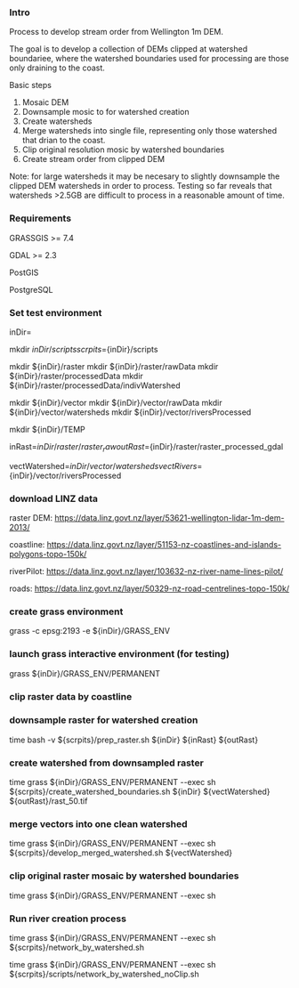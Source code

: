 ### Intro

Process to develop stream order from Wellington 1m DEM.

The goal is to develop a collection of DEMs clipped at watershed boundariee, where the watershed boundaries used for processing are those only draining to the coast.

Basic steps

1. Mosaic DEM
2. Downsample mosic to for watershed creation
3. Create watersheds
4. Merge watersheds into single file, representing only those watershed that drian to the coast.
5. Clip original resolution mosic by watershed boundaries
6. Create stream order from clipped DEM

Note: for large watersheds it may be necesary to slightly downsample the clipped DEM watersheds in order to process.  Testing so far reveals that watersheds >2.5GB are difficult to process in a reasonable amount of time. 

### Requirements

GRASSGIS >= 7.4

GDAL >= 2.3

PostGIS

PostgreSQL

### Set test environment
inDir=

mkdir ${inDir}/scripts
scrpits=${inDir}/scripts

mkdir ${inDir}/raster
mkdir ${inDir}/raster/rawData
mkdir ${inDir}/raster/processedData
mkdir ${inDir}/raster/processedData/indivWatershed

mkdir ${inDir}/vector
mkdir ${inDir}/vector/rawData
mkdir ${inDir}/vector/watersheds
mkdir ${inDir}/vector/riversProcessed

mkdir ${inDir}/TEMP

inRast=${inDir}/raster/raster_raw
outRast=${inDir}/raster/raster_processed_gdal

vectWatershed=${inDir}/vector/watersheds
vectRivers=${inDir}/vector/riversProcessed

### download LINZ data

raster DEM: https://data.linz.govt.nz/layer/53621-wellington-lidar-1m-dem-2013/

coastline: https://data.linz.govt.nz/layer/51153-nz-coastlines-and-islands-polygons-topo-150k/

riverPilot: https://data.linz.govt.nz/layer/103632-nz-river-name-lines-pilot/

roads: https://data.linz.govt.nz/layer/50329-nz-road-centrelines-topo-150k/

### create grass environment
grass -c epsg:2193 -e ${inDir}/GRASS_ENV

### launch grass interactive environment (for testing)

grass ${inDir}/GRASS_ENV/PERMANENT

### clip raster data by coastline
### downsample raster for watershed creation

time bash -v ${scrpits}/prep_raster.sh ${inDir} ${inRast} ${outRast}

### create watershed from downsampled raster

time grass ${inDir}/GRASS_ENV/PERMANENT --exec sh ${scrpits}/create_watershed_boundaries.sh ${inDir} ${vectWatershed} ${outRast}/rast_50.tif

### merge vectors into one clean watershed

time grass ${inDir}/GRASS_ENV/PERMANENT --exec sh ${scrpits}/develop_merged_watershed.sh ${vectWatershed}

### clip original raster mosaic by watershed boundaries

time grass ${inDir}/GRASS_ENV/PERMANENT --exec sh 

### Run river creation process

time grass ${inDir}/GRASS_ENV/PERMANENT --exec sh ${scrpits}/network_by_watershed.sh

time grass ${inDir}/GRASS_ENV/PERMANENT --exec sh ${scrpits}/scripts/network_by_watershed_noClip.sh

	

